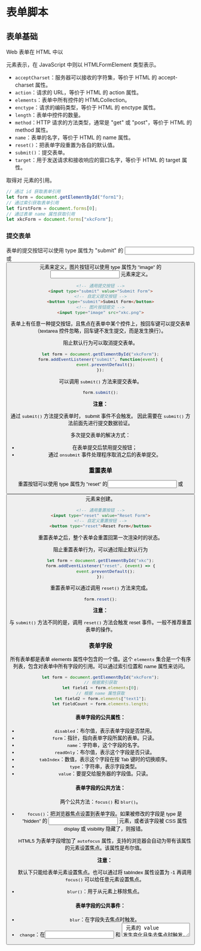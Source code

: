 # 表单脚本

## 表单基础

Web 表单在 HTML 中以 <form> 元素表示，在 JavaScript 中则以 HTMLFormElement 类型表示。

- `acceptCharset`：服务器可以接收的字符集，等价于 HTML 的 accept-charset 属性。
- `action`：请求的 URL，等价于 HTML  的 action 属性。
- `elements`：表单中所有控件的 HTMLCollection。
- `enctype`：请求的编码类型，等价于 HTML 的 enctype 属性。
- `length`：表单中控件的数量。
- `method`：HTTP  请求的方法类型，通常是 "get" 或 "post"，等价于 HTML 的 method 属性。
- `name`：表单的名字，等价于 HTML 的 name 属性。
- `reset()`：把表单字段重置为各自的默认值。
- `submit()`：提交表单。
- `target`：用于发送请求和接收响应的窗口名字，等价于 HTML 的 target 属性。

取得对 <form> 元素的引用。

```javascript
// 通过 id 获取表单引用
let form = document.getElementById("form1");
// 通过索引获取表单引用
let firstForm = document.forms[0];
// 通过表单 name 属性获取引用
let xkcForm = document.forms["xkcForm"];
```

### 提交表单

表单的提交按钮可以使用 type 属性为 "submit" 的 <input> 或 <button> 元素来定义，图片按钮可以使用 type 属性为 "image" 的 <input> 元素来定义。

```html
<!-- 通用提交按钮 -->
<input type="submit" value="Submit Form">
<!-- 自定义提交按钮 -->
<button type="submit">Submit Form</button>
<!-- 图片按钮提交 -->
<input type="image" src="xkc.png">
```

表单上有任意一种提交按钮，且焦点在表单中某个控件上，按回车键可以提交表单（textarea 控件忽略，回车键不发生提交，而是发生换行）。

阻止默认行为可以取消提交表单。

```javascript
let form = document.getElementById("xkcForm");
form.addEventListener("submit", function(event) {
    event.preventDefault();
});
```

可以调用 `submit()` 方法来提交表单。

```javascript
form.submit();
```

**注意：**

通过 `submit()` 方法提交表单时， submit 事件不会触发。 因此需要在 `submit()` 方法前面先进行提交数据验证。

多次提交表单的解决方式：

- 在表单提交后禁用提交按钮；
- 通过 `onsubmit` 事件处理程序取消之后的表单提交。

### 重置表单

重置按钮可以使用 type 属性为 "reset" 的<input> 或<button> 元素来创建。

```html
<!-- 通用重置按钮 -->
<input type="reset" value="Reset Form">
<!-- 自定义重置按钮 -->
<button type="reset">Reset Form</button>
```

重置表单之后，整个表单会重置回第一次渲染时的状态。

阻止重置表单行为，可以通过阻止默认行为

```javascript
let form = document.getElementById("xkc");
form.addEventListener("reset", (event) => {
    event.preventDefault();
});
```

重置表单可以通过调用 `reset()` 方法来完成。

```javascript
form.reset();
```

**注意：**

与 `submit()` 方法不同的是，调用 `reset()` 方法会触发 reset 事件。一般不推荐重置表单的操作。

### 表单字段

所有表单都是表单 elements 属性中包含的一个值。这个 `elements` 集合是一个有序列表，包含对表单中所有字段的引用。可以通过索引位置和 name 属性来访问。

```javascript
let form = document.getElementById("xkcForm");
// 根据索引获取
let field1 = form.elements[0];
// 根据 name 属性获取
let field2 = form.elements["text1"];
let fieldCount = form.elements.length;
```

#### 表单字段的公共属性：

- `disabled`：布尔值，表示表单字段是否禁用。
- `form`：指针，指向表单字段所属的表单。只读。
- `name`：字符串，这个字段的名字。
- `readOnly`：布尔值，表示这个字段是否只读。
- `tabIndex`：数值，表示这个字段在按 Tab 键时的切换顺序。
- `type`：字符串，表示字段类型。
- `value`：要提交给服务器的字段值。只读。

#### 表单字段的公共方法：

两个公共方法：`focus()` 和 `blur()`。

- `focus()`：把浏览器焦点设置到表单字段。如果被修改的字段是 type 是 "hidden" 的 <input> 元素，或者该字段被 CSS 属性 display 或 visibility 隐藏了，则报错。

  HTML5 为表单字段增加了 `autofocus` 属性，支持的浏览器会自动为带有该属性的元素设置焦点。该属性是布尔值。

  **注意：**

  默认下只能给表单元素设置焦点。也可以通过将 tabIndex 属性设置为 -1 再调用 `focus()` 可以给任意元素设置焦点。

- `blur()`：用于从元素上移除焦点。

  

#### 表单字段的公共事件：

- `blur`：在字段失去焦点时触发。
- `change`：在<input> 和 <textarea> 元素的 value 发生变化且失去焦点时触发，在 <select> 元素被选中时发生变化时触发。
- `focus`：在字段获得焦点时触发。

blur 和 focus 事件会因为用户手动改变字段焦点或者使用 `blur()` 或 `focus()` 方法而触发。